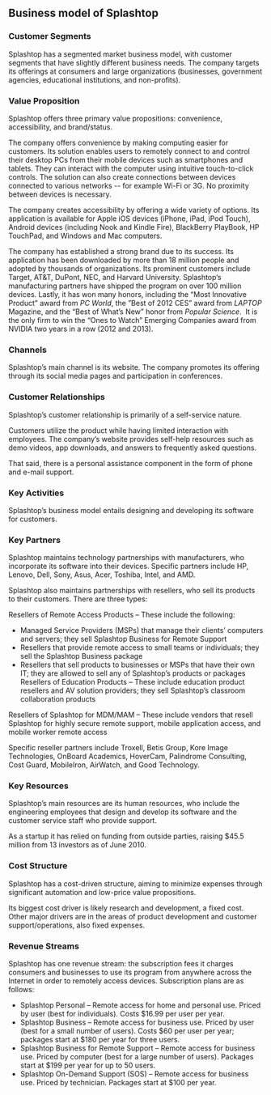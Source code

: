 Business model of Splashtop
---------------------------

 ### Customer Segments

 Splashtop has a segmented market business model, with customer segments that have slightly different business needs. The company targets its offerings at consumers and large organizations (businesses, government agencies, educational institutions, and non-profits).

 ### Value Proposition

 Splashtop offers three primary value propositions: convenience, accessibility, and brand/status.

 The company offers convenience by making computing easier for customers. Its solution enables users to remotely connect to and control their desktop PCs from their mobile devices such as smartphones and tablets. They can interact with the computer using intuitive touch-to-click controls. The solution can also create connections between devices connected to various networks -- for example Wi-Fi or 3G. No proximity between devices is necessary.

 The company creates accessibility by offering a wide variety of options. Its application is available for Apple iOS devices (iPhone, iPad, iPod Touch), Android devices (including Nook and Kindle Fire), BlackBerry PlayBook, HP TouchPad, and Windows and Mac computers.

 The company has established a strong brand due to its success. Its application has been downloaded by more than 18 million people and adopted by thousands of organizations. Its prominent customers include Target, AT&T, DuPont, NEC, and Harvard University. Splashtop‘s manufacturing partners have shipped the program on over 100 million devices. Lastly, it has won many honors, including the “Most Innovative Product” award from *PC World*, the ”Best of 2012 CES” award from *LAPTOP* Magazine, and the “Best of What’s New” honor from *Popular Science*.  It is the only firm to win the “Ones to Watch” Emerging Companies award from NVIDIA two years in a row (2012 and 2013).

 ### Channels

 Splashtop’s main channel is its website. The company promotes its offering through its social media pages and participation in conferences.

 ### Customer Relationships

 Splashtop’s customer relationship is primarily of a self-service nature.

 Customers utilize the product while having limited interaction with employees. The company’s website provides self-help resources such as demo videos, app downloads, and answers to frequently asked questions.

 That said, there is a personal assistance component in the form of phone and e-mail support.

 ### Key Activities

 Splashtop’s business model entails designing and developing its software for customers.

 ### Key Partners

 Splashtop maintains technology partnerships with manufacturers, who incorporate its software into their devices. Specific partners include HP, Lenovo, Dell, Sony, Asus, Acer, Toshiba, Intel, and AMD.

 Splashtop also maintains partnerships with resellers, who sell its products to their customers. There are three types:

 Resellers of Remote Access Products – These include the following:

  * Managed Service Providers (MSPs) that manage their clients’ computers and servers; they sell Splashtop Business for Remote Support
 * Resellers that provide remote access to small teams or individuals; they sell the Splashtop Business package
 * Resellers that sell products to businesses or MSPs that have their own IT; they are allowed to sell any of Splashtop’s products or packages
  Resellers of Education Products – These include education product resellers and AV solution providers; they sell Splashtop’s classroom collaboration products

 Resellers of Splashtop for MDM/MAM – These include vendors that resell Splashtop for highly secure remote support, mobile application access, and mobile worker remote access

 Specific reseller partners include Troxell, Betis Group, Kore Image Technologies, OnBoard Academics, HoverCam, Palindrome Consulting, Cost Guard, MobileIron, AirWatch, and Good Technology.

 ### Key Resources

 Splashtop’s main resources are its human resources, who include the engineering employees that design and develop its software and the customer service staff who provide support.

 As a startup it has relied on funding from outside parties, raising $45.5 million from 13 investors as of June 2010.

 ### Cost Structure

 Splashtop has a cost-driven structure, aiming to minimize expenses through significant automation and low-price value propositions.

 Its biggest cost driver is likely research and development, a fixed cost. Other major drivers are in the areas of product development and customer support/operations, also fixed expenses.

 ### Revenue Streams

 Splashtop has one revenue stream: the subscription fees it charges consumers and businesses to use its program from anywhere across the Internet in order to remotely access devices. Subscription plans are as follows:

  * Splashtop Personal – Remote access for home and personal use. Priced by user (best for individuals). Costs $16.99 per user per year.
 * Splashtop Business – Remote access for business use. Priced by user (best for a small number of users). Costs $60 per user per year; packages start at $180 per year for three users.
 * Splashtop Business for Remote Support – Remote access for business use. Priced by computer (best for a large number of users). Packages start at $199 per year for up to 50 users.
 * Splashtop On-Demand Support (SOS) – Remote access for business use. Priced by technician. Packages start at $100 per year.